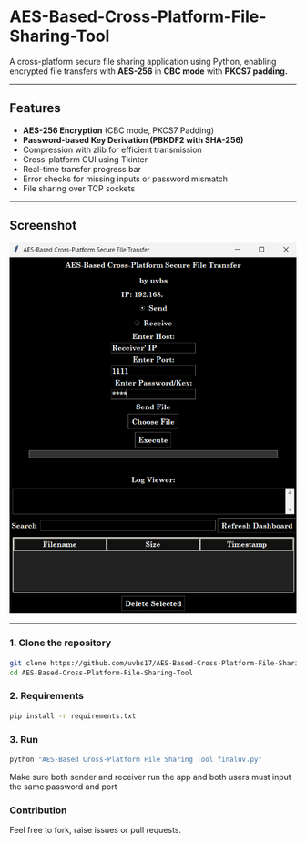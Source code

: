 # AES-Based-Cross-Platform-File-Sharing-Tool
A cross-platform secure file sharing application using Python, enabling encrypted file transfers with **AES-256** in **CBC mode** with **PKCS7 padding.**

---

## Features

- **AES-256 Encryption** (CBC mode, PKCS7 Padding)
- **Password-based Key Derivation (PBKDF2 with SHA-256)**
- Compression with zlib for efficient transmission
- Cross-platform GUI using Tkinter
- Real-time transfer progress bar
- Error checks for missing inputs or password mismatch
- File sharing over TCP sockets

---

## Screenshot

![MainUI](./assests/Main_UI_secure_tool.png)

---

### 1. Clone the repository

```bash
git clone https://github.com/uvbs17/AES-Based-Cross-Platform-File-Sharing-Tool.git
cd AES-Based-Cross-Platform-File-Sharing-Tool
```

### 2. Requirements

```bash
pip install -r requirements.txt
```

### 3. Run

```bash
python "AES-Based Cross-Platform File Sharing Tool finaluv.py"
```

Make sure both sender and receiver run the app and both users must input the same password and port

### Contribution
Feel free to fork, raise issues or pull requests.
